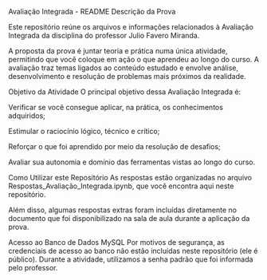 Avaliação Integrada - README
Descrição da Prova

Este repositório reúne os arquivos e informações relacionados à Avaliação Integrada da disciplina do professor Julio Favero Miranda.

A proposta da prova é juntar teoria e prática numa única atividade, permitindo que você coloque em ação o que aprendeu ao longo do curso. A avaliação traz temas ligados ao conteúdo estudado e envolve análise, desenvolvimento e resolução de problemas mais próximos da realidade.

Objetivo da Atividade
O principal objetivo dessa Avaliação Integrada é:

Verificar se você consegue aplicar, na prática, os conhecimentos adquiridos;

Estimular o raciocínio lógico, técnico e crítico;

Reforçar o que foi aprendido por meio da resolução de desafios;

Avaliar sua autonomia e domínio das ferramentas vistas ao longo do curso.

Como Utilizar este Repositório
As respostas estão organizadas no arquivo Respostas_Avaliação_Integrada.ipynb, que você encontra aqui neste repositório.

Além disso, algumas respostas extras foram incluídas diretamente no documento que foi disponibilizado na sala de aula durante a aplicação da prova.

Acesso ao Banco de Dados MySQL
Por motivos de segurança, as credenciais de acesso ao banco não estão incluídas neste repositório (ele é público). Durante a atividade, utilizamos a senha padrão que foi informada pelo professor.
